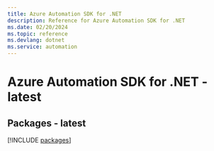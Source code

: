 ```yaml
---
title: Azure Automation SDK for .NET
description: Reference for Azure Automation SDK for .NET
ms.date: 02/20/2024
ms.topic: reference
ms.devlang: dotnet
ms.service: automation
---
```

# Azure Automation SDK for .NET - latest
## Packages - latest
[!INCLUDE [packages](automation-index.md)]